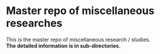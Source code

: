# Master repo of miscellaneous researches

This is the master repo of miscellaneous research / studies.  
**The detailed information is in sub-directories.**
